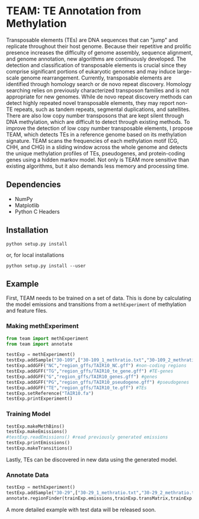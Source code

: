 TEAM: TE Annotation from Methylation
====================================

Transposable elements (TEs) are DNA sequences that can "jump" and replicate throughout their host genome. Because their repetitive and prolific presence increases the difficulty of genome assembly, sequence alignment, and genome annotation, new algorithms are continuously developed. The detection and classification of transposable elements is crucial since they comprise significant portions of eukaryotic genomes and may induce large-scale genome rearrangement. Currently, transposable elements are identified through homology search or de novo repeat discovery. Homology searching relies on previously characterized transposon families and is not appropriate for new genomes. While de novo repeat discovery methods can detect highly repeated novel transposable elements, they may report non-TE repeats, such as tandem repeats, segmental duplications, and satellites. There are also low copy number transposons that are kept silent through DNA methylation, which are difficult to detect through existing methods. To improve the detection of low copy number transposable elements, I propose TEAM, which detects TEs in a reference genome based on its methylation signature. TEAM scans the frequencies of each methylation motif (CG, CHH, and CHG) in a sliding window across the whole genome and detects the unique methylation profiles of TEs, pseudogenes, and protein-coding genes using a hidden markov model. Not only is TEAM more sensitive than existing algorithms, but it also demands less memory and processing time.

Dependencies
------------

- NumPy
- Matplotlib
- Python C Headers

Installation
------------

```Shell
python setup.py install
```

or, for local installations

```Shell
python setup.py install --user
```

Example
-------------

First, TEAM needs to be trained on a set of data. This is done by calculating the model emissions and transitions from a `methExperiment` of methylation and feature files.

### Making methExperiment

```python
from team import methExperiment
from team import annotate

testExp = methExperiment()
testExp.addSample("30-109",["30-109_1_methratio.txt","30-109_2_methratio.txt"])
testExp.addGFF("NC","region_gffs/TAIR10_NC.gff") #non-coding regions
testExp.addGFF("TG","region_gffs/TAIR10_te_gene.gff") #TE-genes
testExp.addGFF("G","region_gffs/TAIR10_genes.gff") #genes
testExp.addGFF("PG","region_gffs/TAIR10_pseudogene.gff") #pseudogenes
testExp.addGFF("TE","region_gffs/TAIR10_te.gff") #TEs
testExp.setReference("TAIR10.fa")
testExp.printExperiment()
```
### Training Model

```python
testExp.makeMethBins()
testExp.makeEmissions()
#testExp.readEmissions() #read previously generated emissions
testExp.printEmissions()
testExp.makeTransitions()
```

Lastly, TEs can be discovered in new data using the generated model.

### Annotate Data

```python
testExp = methExperiment()
testExp.addSample("30-29",["30-29_1_methratio.txt","30-29_2_methratio.txt","30-29_3_methratio.txt"])
annotate.regionFinder(trainExp.emissions,trainExp.transMatrix,trainExp.fa,trainExp.gff,testExp.samples, 500, 50)
```

A more detailed example with test data will be released soon.
